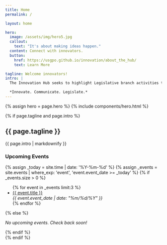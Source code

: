 ```yaml
---
title: Home
permalink: /

layout: home

hero:
  image: /assets/img/hero5.jpg
  callout:
    text: "It's about making ideas happen."
  content: Connect with innovators. 
  button:
    href: https://usgpo.github.io/innovation/about_the_hub/
    text: Learn More

tagline: Welcome innovators!
intro: |
  The Innovation Hub seeks to highlight Legislative branch activities that use technology to cultivate collaboration, foster data standardization, and increase transparency. 

  *Innovate. Communicate. Legislate.*
---
```


{% assign hero = page.hero %}
{% include components/hero.html %}

{% if page.tagline and page.intro %}
<section class="usa-grid usa-section">
  <div class="usa-width-two-thirds">
    <h2>{{ page.tagline }}</h2>
    {{ page.intro | markdownify }}
  </div>
  <div class="usa-width-one-third">
    <h3>Upcoming Events</h3>
      {% assign _today = site.time | date: '%Y-%m-%d' %}
      {% assign _events = site.events | where_exp: 'event', 'event.event_date >= _today' %}
      {% if _events.size > 0 %}
      <ul>
        {% for event in _events limit:3 %}
          <li><a href="{{ site.baseurl }}{{ event.url }}">{{ event.title }}</a><br>
          <em>{{ event.event_date | date: "%m/%d/%Y" }}</em></li>
        {% endfor %}
      </ul>
      {% else %}
      <p>
        <em>No upcoming events. Check back soon!</em>
      </p>
      {% endif %}
  </div>
</section>
{% endif %}


